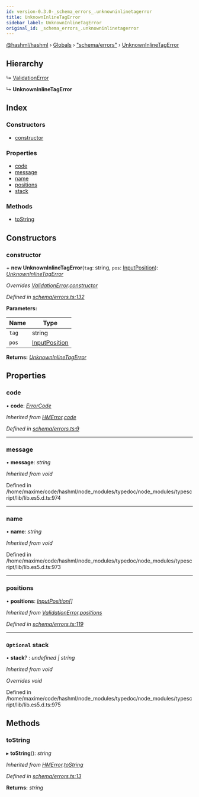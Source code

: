 ```yaml
---
id: version-0.3.0-_schema_errors_.unknowninlinetagerror
title: UnknownInlineTagError
sidebar_label: UnknownInlineTagError
original_id: _schema_errors_.unknowninlinetagerror
---
```


[@hashml/hashml](../index.md) › [Globals](../globals.md) › ["schema/errors"](../modules/_schema_errors_.md) › [UnknownInlineTagError](_schema_errors_.unknowninlinetagerror.md)

## Hierarchy

  ↳ [ValidationError](_schema_errors_.validationerror.md)

  ↳ **UnknownInlineTagError**

## Index

### Constructors

* [constructor](_schema_errors_.unknowninlinetagerror.md#constructor)

### Properties

* [code](_schema_errors_.unknowninlinetagerror.md#code)
* [message](_schema_errors_.unknowninlinetagerror.md#message)
* [name](_schema_errors_.unknowninlinetagerror.md#name)
* [positions](_schema_errors_.unknowninlinetagerror.md#positions)
* [stack](_schema_errors_.unknowninlinetagerror.md#optional-stack)

### Methods

* [toString](_schema_errors_.unknowninlinetagerror.md#tostring)

## Constructors

###  constructor

\+ **new UnknownInlineTagError**(`tag`: string, `pos`: [InputPosition](../interfaces/_parser_inputposition_.inputposition.md)): *[UnknownInlineTagError](_schema_errors_.unknowninlinetagerror.md)*

*Overrides [ValidationError](_schema_errors_.validationerror.md).[constructor](_schema_errors_.validationerror.md#constructor)*

*Defined in [schema/errors.ts:132](https://github.com/hashml/hashml/blob/6983021/src/schema/errors.ts#L132)*

**Parameters:**

Name | Type |
------ | ------ |
`tag` | string |
`pos` | [InputPosition](../interfaces/_parser_inputposition_.inputposition.md) |

**Returns:** *[UnknownInlineTagError](_schema_errors_.unknowninlinetagerror.md)*

## Properties

###  code

• **code**: *[ErrorCode](../enums/_schema_errors_.errorcode.md)*

*Inherited from [HMError](_schema_errors_.hmerror.md).[code](_schema_errors_.hmerror.md#code)*

*Defined in [schema/errors.ts:9](https://github.com/hashml/hashml/blob/6983021/src/schema/errors.ts#L9)*

___

###  message

• **message**: *string*

*Inherited from void*

Defined in /home/maxime/code/hashml/node_modules/typedoc/node_modules/typescript/lib/lib.es5.d.ts:974

___

###  name

• **name**: *string*

*Inherited from void*

Defined in /home/maxime/code/hashml/node_modules/typedoc/node_modules/typescript/lib/lib.es5.d.ts:973

___

###  positions

• **positions**: *[InputPosition](../interfaces/_parser_inputposition_.inputposition.md)[]*

*Inherited from [ValidationError](_schema_errors_.validationerror.md).[positions](_schema_errors_.validationerror.md#positions)*

*Defined in [schema/errors.ts:119](https://github.com/hashml/hashml/blob/6983021/src/schema/errors.ts#L119)*

___

### `Optional` stack

• **stack**? : *undefined | string*

*Inherited from void*

*Overrides void*

Defined in /home/maxime/code/hashml/node_modules/typedoc/node_modules/typescript/lib/lib.es5.d.ts:975

## Methods

###  toString

▸ **toString**(): *string*

*Inherited from [HMError](_schema_errors_.hmerror.md).[toString](_schema_errors_.hmerror.md#tostring)*

*Defined in [schema/errors.ts:13](https://github.com/hashml/hashml/blob/6983021/src/schema/errors.ts#L13)*

**Returns:** *string*
